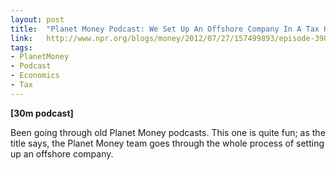 ```yaml
---
layout: post
title:  "Planet Money Podcast: We Set Up An Offshore Company In A Tax Haven"
link:   http://www.npr.org/blogs/money/2012/07/27/157499893/episode-390-we-set-up-an-offshore-company-in-a-tax-haven
tags:
- PlanetMoney
- Podcast
- Economics
- Tax
---
```


**\[30m podcast\]**

Been going through old Planet Money podcasts.  This one is quite fun; as the title says, the Planet Money team goes through the whole process of setting up an offshore company.